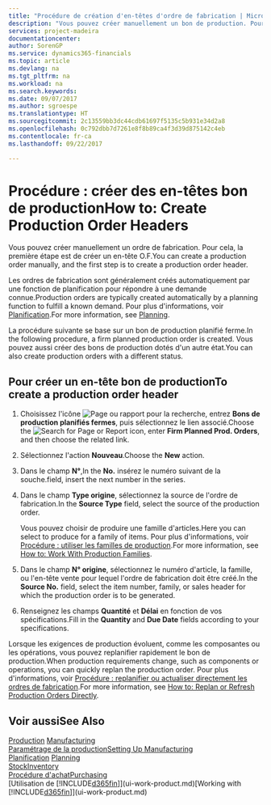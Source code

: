 ```yaml
---
title: "Procédure de création d'en-têtes d'ordre de fabrication | Microsoft Docs"
description: "Vous pouvez créer manuellement un bon de production. Pour cela, la première étape est de créer un en-tête bon de production"
services: project-madeira
documentationcenter: 
author: SorenGP
ms.service: dynamics365-financials
ms.topic: article
ms.devlang: na
ms.tgt_pltfrm: na
ms.workload: na
ms.search.keywords: 
ms.date: 09/07/2017
ms.author: sgroespe
ms.translationtype: HT
ms.sourcegitcommit: 2c13559bb3dc44cdb61697f5135c5b931e34d2a8
ms.openlocfilehash: 0c792dbb7d7261e8f8b89ca4f3d39d875142c4eb
ms.contentlocale: fr-ca
ms.lasthandoff: 09/22/2017

---
```

# <a name="how-to-create-production-order-headers"></a><span data-ttu-id="76207-103">Procédure : créer des en-têtes bon de production</span><span class="sxs-lookup"><span data-stu-id="76207-103">How to: Create Production Order Headers</span></span>
<span data-ttu-id="76207-104">Vous pouvez créer manuellement un ordre de fabrication. Pour cela, la première étape est de créer un en-tête O.F.</span><span class="sxs-lookup"><span data-stu-id="76207-104">You can create a production order manually, and the first step is to create a production order header.</span></span>

<span data-ttu-id="76207-105">Les ordres de fabrication sont généralement créés automatiquement par une fonction de planification pour répondre à une demande connue.</span><span class="sxs-lookup"><span data-stu-id="76207-105">Production orders are typically created automatically by a planning function to fulfill a known demand.</span></span> <span data-ttu-id="76207-106">Pour plus d'informations, voir [Planification](production-planning.md).</span><span class="sxs-lookup"><span data-stu-id="76207-106">For more information, see [Planning](production-planning.md).</span></span>   

<span data-ttu-id="76207-107">La procédure suivante se base sur un bon de production planifié ferme.</span><span class="sxs-lookup"><span data-stu-id="76207-107">In the following procedure, a firm planned production order is created.</span></span> <span data-ttu-id="76207-108">Vous pouvez aussi créer des bons de production dotés d'un autre état.</span><span class="sxs-lookup"><span data-stu-id="76207-108">You can also create production orders with a different status.</span></span>  

## <a name="to-create-a-production-order-header"></a><span data-ttu-id="76207-109">Pour créer un en-tête bon de production</span><span class="sxs-lookup"><span data-stu-id="76207-109">To create a production order header</span></span>  
1.  <span data-ttu-id="76207-110">Choisissez l'icône ![Page ou rapport pour la recherche](media/ui-search/search_small.png "icône Page ou rapport pour la recherche"), entrez **Bons de production planifiés fermes**, puis sélectionnez le lien associé.</span><span class="sxs-lookup"><span data-stu-id="76207-110">Choose the ![Search for Page or Report](media/ui-search/search_small.png "Search for Page or Report icon") icon, enter **Firm Planned Prod. Orders**, and then choose the related link.</span></span>  
2.  <span data-ttu-id="76207-111">Sélectionnez l'action **Nouveau**.</span><span class="sxs-lookup"><span data-stu-id="76207-111">Choose the **New** action.</span></span>  
3.  <span data-ttu-id="76207-112">Dans le champ **N°**,</span><span class="sxs-lookup"><span data-stu-id="76207-112">In the **No.**</span></span> <span data-ttu-id="76207-113">insérez le numéro suivant de la souche.</span><span class="sxs-lookup"><span data-stu-id="76207-113">field, insert the next number in the series.</span></span>  
4.  <span data-ttu-id="76207-114">Dans le champ **Type origine**, sélectionnez la source de l'ordre de fabrication.</span><span class="sxs-lookup"><span data-stu-id="76207-114">In the **Source Type** field, select the source of the production order.</span></span>

    <span data-ttu-id="76207-115">Vous pouvez choisir de produire une famille d'articles.</span><span class="sxs-lookup"><span data-stu-id="76207-115">Here you can select to produce for a family of items.</span></span> <span data-ttu-id="76207-116">Pour plus d'informations, voir [Procédure : utiliser les familles de production](production-how-work-family.md).</span><span class="sxs-lookup"><span data-stu-id="76207-116">For more information, see [How to: Work With Production Families](production-how-work-family.md).</span></span>
5.  <span data-ttu-id="76207-117">Dans le champ **N° origine**, sélectionnez le numéro d'article, la famille, ou l'en-tête vente pour lequel l'ordre de fabrication doit être créé.</span><span class="sxs-lookup"><span data-stu-id="76207-117">In the **Source No.** field, select the item number, family, or sales header for which the production order is to be generated.</span></span>  
6.  <span data-ttu-id="76207-118">Renseignez les champs **Quantité** et **Délai** en fonction de vos spécifications.</span><span class="sxs-lookup"><span data-stu-id="76207-118">Fill in the **Quantity** and **Due Date** fields according to your specifications.</span></span>  

<span data-ttu-id="76207-119">Lorsque les exigences de production évoluent, comme les composantes ou les opérations, vous pouvez replanifier rapidement le bon de production.</span><span class="sxs-lookup"><span data-stu-id="76207-119">When production requirements change, such as components or operations, you can quickly replan the production order.</span></span> <span data-ttu-id="76207-120">Pour plus d'informations, voir [Procédure : replanifier ou actualiser directement les ordres de fabrication](production-how-to-replan-refresh-production-orders.md).</span><span class="sxs-lookup"><span data-stu-id="76207-120">For more information, see [How to: Replan or Refresh Production Orders Directly](production-how-to-replan-refresh-production-orders.md).</span></span> 

## <a name="see-also"></a><span data-ttu-id="76207-121">Voir aussi</span><span class="sxs-lookup"><span data-stu-id="76207-121">See Also</span></span>  
<span data-ttu-id="76207-122">[Production](production-manage-manufacturing.md)  </span><span class="sxs-lookup"><span data-stu-id="76207-122">[Manufacturing](production-manage-manufacturing.md)  </span></span>  
[<span data-ttu-id="76207-123">Paramétrage de la production</span><span class="sxs-lookup"><span data-stu-id="76207-123">Setting Up Manufacturing</span></span>](production-configure-production-processes.md)  
<span data-ttu-id="76207-124">[Planification](production-planning.md)    </span><span class="sxs-lookup"><span data-stu-id="76207-124">[Planning](production-planning.md)    </span></span>  
[<span data-ttu-id="76207-125">Stock</span><span class="sxs-lookup"><span data-stu-id="76207-125">Inventory</span></span>](inventory-manage-inventory.md)  
[<span data-ttu-id="76207-126">Procédure d'achat</span><span class="sxs-lookup"><span data-stu-id="76207-126">Purchasing</span></span>](purchasing-manage-purchasing.md)  
<span data-ttu-id="76207-127">[Utilisation de [!INCLUDE[d365fin](includes/d365fin_md.md)]](ui-work-product.md)</span><span class="sxs-lookup"><span data-stu-id="76207-127">[Working with [!INCLUDE[d365fin](includes/d365fin_md.md)]](ui-work-product.md)</span></span>

